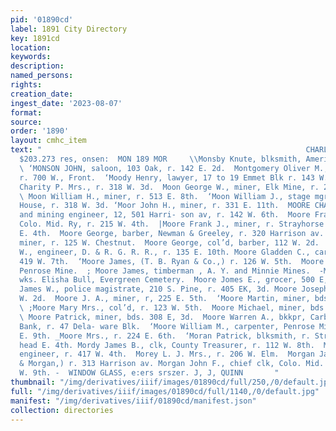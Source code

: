 ```yaml
---
pid: '01890cd'
label: 1891 City Directory
key: 1891cd
location: 
keywords: 
description: 
named_persons: 
rights: 
creation_date: 
ingest_date: '2023-08-07'
format: 
source: 
order: '1890'
layout: cmhc_item
text: "                                                           CHARLES LEITZMANN
  $203.273 res, onsen:  MON 189 MOR     \\Monsby Knute, blksmith, American Smelter.
  \ ‘MONSON JOHN, saloon, 103 Oak, r. 142 E. 2d.  Montgomery Oliver M., teamster,
  r. 700 W., Front.  ‘Moody Henry, lawyer, 17 to 19 Emmet Blk r. 143 W. 9th, Moon
  Charity P. Mrs., r. 318 W. 3d.  Moon George W., miner, Elk Mine, r. 208 E. 5th.
  \ Moon William H., miner, r. 513 E. 8th.  ‘Moon William J., stage mgr, Tabor Opera
  House, r. 318 W. 3d. ‘Moor John H., miner, r. 331 E. 11th.  MOORE CHARLES J., civil
  and mining engineer, 12, 501 Harri- son av, r. 142 W. 6th.  Moore Frank, switchman,
  Colo. Mid. Ry, r. 215 W. 4th.  |Moore Frank J., miner, r. Strayhorse Road, head
  E. 4th.  Moore George, barber, Newman & Greeley, r. 320 Harrison av. Moore George,
  miner, r. 125 W. Chestnut.  Moore George, col’d, barber, 112 W. 2d.  Moore George
  W., engineer, D. & R. G. R. R., r. 135 E. 10th. Moore Gladden C., carpenter, r.
  419 W. 7th.  ‘Moore James, (T. B. Ryan & Co.,) r. 126 W. 5th.  Moore James, engineer,
  Penrose Mine.  ; Moore James, timberman , A. Y. and Minnie Mines.  -Moore James,
  wks. Elisha Bull, Evergreen Cemetery.  Moore Jomes E., grocer, 500 E, 4th.  Moore
  James W., police magistrate, 210 S. Pine, r. 405 EK, 3d. Moore Joseph, lab, r. 141
  W. 2d.  Moore J. A., miner, r, 225 E. 5th.  ‘Moore Martin, miner, bds. 308 E. 3d.
  \ ;Moore Mary Mrs., col’d, r. 123 W. 5th.  Moore Michael, miner, bds. 308 E. 3d.
  \ Moore Patrick, miner, bds. 308 E, 3d.  Moore Warren A., bkkpr, Carbonate National
  Bank, r. 47 Dela- ware Blk.  ‘Moore William M., carpenter, Penrose Mine, r. 628
  E. 9th. _Moore Mrs., r. 224 E. 6th.  ‘Moran Patrick, blksmith, r. Strayborse Road,
  head E. 4th. Mordy James B., clk, County Treasurer, r. 112 W. 8th.  More James W..
  engineer, r. 417 W. 4th.  Morey L. J. Mrs., r. 206 W. Elm.  Morgan James E., (Brown
  & Morgan,) r. 313 Harrison av. Morgan John F., chief clk, Colo. Mid. Ry., r. 215
  W. 9th. -  WINDOW GLASS, e:ers srszer. J, J, QUINN       "
thumbnail: "/img/derivatives/iiif/images/01890cd/full/250,/0/default.jpg"
full: "/img/derivatives/iiif/images/01890cd/full/1140,/0/default.jpg"
manifest: "/img/derivatives/iiif/01890cd/manifest.json"
collection: directories
---
```

